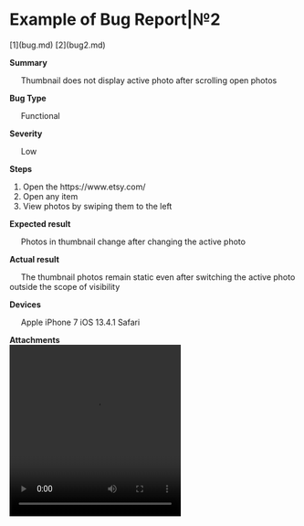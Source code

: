 <head>
<style>
   p {
    text-indent: 20px; /* Отступ первой строки в пикселах */
   }
  </style>
</head>

<h1>Example of Bug Report|№2</h1>
[1](bug.md) [2](bug2.md)
<p></p>
<b>Summary</b>
<p>Thumbnail does not display active photo after scrolling open photos</p>
<b>Bug Type</b>
<p>Functional</p>
<b>Severity</b>
<p>Low</p>
<b>Steps</b><br>
<ol>
<li>Open the https://www.etsy.com/<br></li>
<li>Open any item<br></li>
<li>View photos by swiping them to the left<br></li>
</ol>
<b>Expected result</b>
<p>Photos in thumbnail change after changing the active photo</p>
<b>Actual result</b>
<p>The thumbnail photos remain static even after switching the active photo outside the scope of visibility</p>
<b>Devices</b>
<p>Apple iPhone 7 iOS 13.4.1 Safari</p>
<b>Attachments</b><br>
  <video width="300" height="300" controls="controls">
  <source src="40636433-99e8-4d7f-8c5c-3bebcd0b64a7.mp4"></video>

